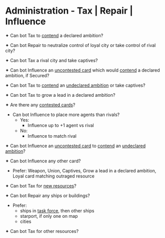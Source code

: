 # Administration - Tax | Repair | Influence

✦ Can bot Tax to <ins>contend</ins> a declared ambition?

✦ Can bot Repair to neutralize control of loyal city or take control of rival city?

✦ Can bot Tax a rival city and take captives?

✦ Can bot Influence an <ins>uncontested card</ins> which would <ins>contend</ins> a declared ambition, if Secured?

✦ Can bot Tax to <ins>contend</ins> an <ins>undeclared ambition</ins> or take captives?

✦ Can bot Tax to grow a lead in a declared ambition?

✦ Are there any <ins>contested cards</ins>?

- Can bot Influence to place more agents than rivals?
	- Yes:
		- Influence up to +1 agent vs rival
	- No:
		- Influence to match rival

✦ Can bot Influence an <ins>uncontested card</ins> to <ins>contend</ins> an <ins>undeclared ambition</ins>?

✦ Can bot Influence any other card?

- Prefer: Weapon, Union, Captives, Grow a lead in a declared ambition, Loyal card matching outraged resource

✦ Can bot Tax for <ins>new resources</ins>?

✦ Can bot Repair any ships or buildings?

- Prefer:
	- ships in <ins>task force</ins>, then other ships
	- starport, if only one on map
	- cities

✦ Can bot Tax for other resources?

<div class="pagebreak"> </div>
